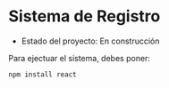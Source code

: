 <h1> Sistema de Registro </h1>

- Estado del proyecto: En construcción

Para ejectuar el sistema, debes poner:

```npm install react```
